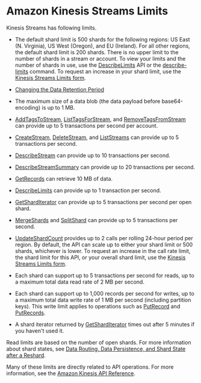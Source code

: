 # Amazon Kinesis Streams Limits<a name="service-sizes-and-limits"></a>

Kinesis Streams has following limits\.

+ The default shard limit is 500 shards for the following regions: US East \(N\. Virginia\), US West \(Oregon\), and EU \(Ireland\)\. For all other regions, the default shard limit is 200 shards\. There is no upper limit to the number of shards in a stream or account\. To view your limits and the number of shards in use, use the [DescribeLimits](http://docs.aws.amazon.com/kinesis/latest/APIReference/API_DescribeLimits.html) API or the [describe\-limits](http://docs.aws.amazon.com/cli/latest/reference/kinesis/describe-limits.html) command\. To request an increase in your shard limit, use the [Kinesis Streams Limits form](https://console.aws.amazon.com/support/home#/case/create?issueType=service-limit-increase&limitType=service-code-kinesis)\.

+ [Changing the Data Retention Period](kinesis-extended-retention.md)

+ The maximum size of a data blob \(the data payload before base64\-encoding\) is up to 1 MB\.

+ [AddTagsToStream](http://docs.aws.amazon.com/kinesis/latest/APIReference/API_AddTagsToStream.html), [ListTagsForStream](http://docs.aws.amazon.com/kinesis/latest/APIReference/API_ListTagsForStream.html), and [RemoveTagsFromStream](http://docs.aws.amazon.com/kinesis/latest/APIReference/API_RemoveTagsFromStream.html) can provide up to 5 transactions per second per account\.

+ [CreateStream](http://docs.aws.amazon.com/kinesis/latest/APIReference/API_CreateStream.html), [DeleteStream](http://docs.aws.amazon.com/kinesis/latest/APIReference/API_DeleteStream.html), and [ListStreams](http://docs.aws.amazon.com/kinesis/latest/APIReference/API_ListStreams.html) can provide up to 5 transactions per second\.

+ [DescribeStream](http://docs.aws.amazon.com/kinesis/latest/APIReference/API_DescribeStream.html) can provide up to 10 transactions per second\.

+ [DescribeStreamSummary](http://docs.aws.amazon.com/kinesis/latest/APIReference/API_DescribeStreamSummary.html) can provide up to 20 transactions per second\.

+ [GetRecords](http://docs.aws.amazon.com/kinesis/latest/APIReference/API_GetRecords.html) can retrieve 10 MB of data\.

+ [DescribeLimits](http://docs.aws.amazon.com/kinesis/latest/APIReference/API_DescribeLimits.html) can provide up to 1 transaction per second\.

+ [GetShardIterator](http://docs.aws.amazon.com/kinesis/latest/APIReference/API_GetShardIterator.html) can provide up to 5 transactions per second per open shard\.

+  [MergeShards](http://docs.aws.amazon.com/kinesis/latest/APIReference/API_MergeShards.html) and [SplitShard](http://docs.aws.amazon.com/kinesis/latest/APIReference/API_SplitShard.html) can provide up to 5 transactions per second\. 

+ [UpdateShardCount](http://docs.aws.amazon.com/kinesis/latest/APIReference/API_UpdateShardCount.html) provides up to 2 calls per rolling 24\-hour period per region\. By default, the API can scale up to either your shard limit or 500 shards, whichever is lower\. To request an increase in the call rate limit, the shard limit for this API, or your overall shard limit, use the [Kinesis Streams Limits form](https://console.aws.amazon.com/support/home#/case/create?issueType=service-limit-increase&limitType=service-code-kinesis)\.

+ Each shard can support up to 5 transactions per second for reads, up to a maximum total data read rate of 2 MB per second\.

+ Each shard can support up to 1,000 records per second for writes, up to a maximum total data write rate of 1 MB per second \(including partition keys\)\. This write limit applies to operations such as [PutRecord](http://docs.aws.amazon.com/kinesis/latest/APIReference/API_PutRecord.html) and [PutRecords](http://docs.aws.amazon.com/kinesis/latest/APIReference/API_PutRecords.html)\.

+ A shard iterator returned by [GetShardIterator](http://docs.aws.amazon.com/kinesis/latest/APIReference/API_GetShardIterator.html) times out after 5 minutes if you haven't used it\.

Read limits are based on the number of open shards\. For more information about shard states, see [Data Routing, Data Persistence, and Shard State after a Reshard](kinesis-using-sdk-java-after-resharding.md#kinesis-using-sdk-java-resharding-data-routing)\.

Many of these limits are directly related to API operations\. For more information, see the [Amazon Kinesis API Reference](http://docs.aws.amazon.com/kinesis/latest/APIReference/)\.